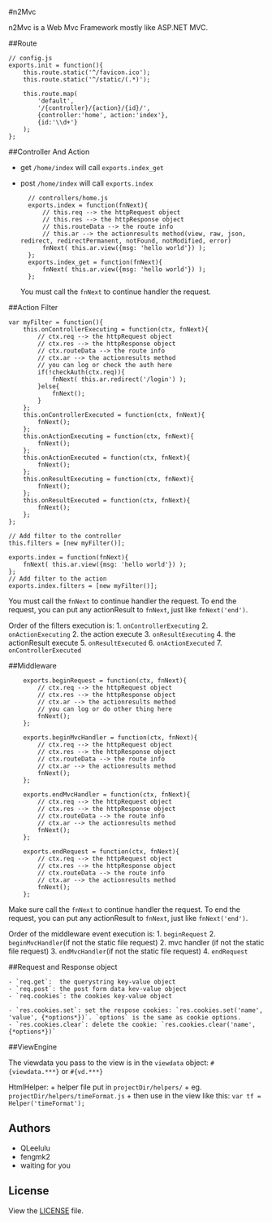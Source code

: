 #n2Mvc

  n2Mvc is a Web Mvc Framework mostly like ASP.NET MVC.

##Route
    
    // config.js
    exports.init = function(){
        this.route.static('^/favicon.ico');
        this.route.static('^/static/(.*)');
        
        this.route.map(
            'default',
            '/{controller}/{action}/{id}/',
            {controller:'home', action:'index'},
            {id:'\\d+'}
        );
    };

##Controller And Action

+ get  `/home/index` will call `exports.index_get`
+ post `/home/index` will call `exports.index`

        // controllers/home.js
        exports.index = function(fnNext){
            // this.req --> the httpRequest object
            // this.res --> the httpResponse object
            // this.routeData --> the route info
            // this.ar --> the actionresults method(view, raw, json, redirect, redirectPermanent, notFound, notModified, error)
            fnNext( this.ar.view({msg: 'hello world'}) );
        };
        exports.index_get = function(fnNext){
            fnNext( this.ar.view({msg: 'hello world'}) );
        };

  You must call the `fnNext` to continue handler the request.


##Action Filter

    var myFilter = function(){
        this.onControllerExecuting = function(ctx, fnNext){
            // ctx.req --> the httpRequest object
            // ctx.res --> the httpResponse object
            // ctx.routeData --> the route info
            // ctx.ar --> the actionresults method
            // you can log or check the auth here
            if(!checkAuth(ctx.req)){
                fnNext( this.ar.redirect('/login') );
            }else{
                fnNext();
            }
        };
        this.onControllerExecuted = function(ctx, fnNext){
            fnNext();
        };
        this.onActionExecuting = function(ctx, fnNext){
            fnNext();
        };
        this.onActionExecuted = function(ctx, fnNext){
            fnNext();
        };
        this.onResultExecuting = function(ctx, fnNext){
            fnNext();
        };
        this.onResultExecuted = function(ctx, fnNext){
            fnNext();
        };
    };
    
    // Add filter to the controller
    this.filters = [new myFilter()];
    
    exports.index = function(fnNext){
        fnNext( this.ar.view({msg: 'hello world'}) );
    };
    // Add filter to the action
    exports.index.filters = [new myFilter()];
  
  You must call the `fnNext` to continue handler the request. To end the request, you can put any actionResult to `fnNext`, just like `fnNext('end')`.
  
  Order of the filters execution is:
    1. `onControllerExecuting`
    2. `onActionExecuting`
    2.  the action execute
    3. `onResultExecuting`
    4.  the actionResult execute
    5. `onResultExecuted`
    6. `onActionExecuted`
    7. `onControllerExecuted`



##Middleware

		exports.beginRequest = function(ctx, fnNext){
			// ctx.req --> the httpRequest object
            // ctx.res --> the httpResponse object
            // ctx.ar --> the actionresults method
            // you can log or do other thing here
		    fnNext();
		};
		
		exports.beginMvcHandler = function(ctx, fnNext){
			// ctx.req --> the httpRequest object
            // ctx.res --> the httpResponse object
            // ctx.routeData --> the route info
            // ctx.ar --> the actionresults method
		    fnNext();
		};
		
		exports.endMvcHandler = function(ctx, fnNext){
			// ctx.req --> the httpRequest object
            // ctx.res --> the httpResponse object
            // ctx.routeData --> the route info
            // ctx.ar --> the actionresults method
		    fnNext();
		};
		
		exports.endRequest = function(ctx, fnNext){
			// ctx.req --> the httpRequest object
            // ctx.res --> the httpResponse object
            // ctx.routeData --> the route info
            // ctx.ar --> the actionresults method
		    fnNext();
		};
		
  Make sure call the `fnNext` to continue handler the request. To end the request, you can put any actionResult to `fnNext`, just like `fnNext('end')`.

  Order of the middleware event execution is:
    1. `beginRequest`
    2. `beginMvcHandler`(if not the static file request)
    2.    mvc handler (if not the static file request)
    3. `endMvcHandler`(if not the static file request)
    4. `endRequest`

##Request and Response object

	- `req.get`:  the querystring key-value object
	- `req.post`: the post form data kev-value object
	- `req.cookies`: the cookies key-value object
	
	- `res.cookies.set`: set the respose cookies: `res.cookies.set('name', 'value', {*options*})`. `options` is the same as cookie options.
	- `res.cookies.clear`: delete the cookie: `res.cookies.clear('name', {*options*})`

##ViewEngine

  The viewdata you pass to the view is in the `viewdata` object:
  `#{viewdata.***}` or `#{vd.***}`
  
  HtmlHelper: 
    + helper file put in `projectDir/helpers/`
    + eg. `projectDir/helpers/timeFormat.js`
    + then use in the view like this: `var tf = Helper('timeFormat');`  
  
  
## Authors

 - QLeelulu
 - fengmk2
 - waiting for you


## License

View the [LICENSE](https://github.com/senchalabs/connect/blob/master/LICENSE) file.
